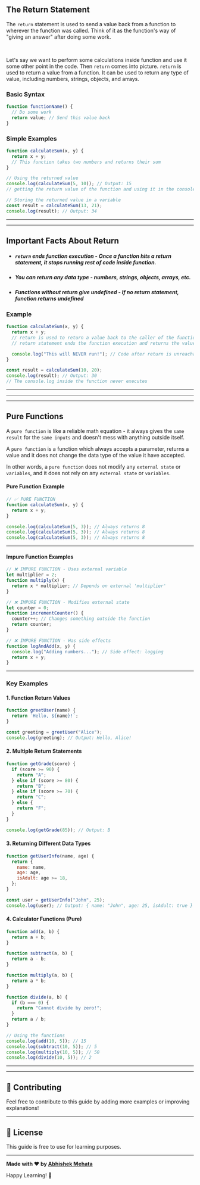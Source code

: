## The Return Statement

The `return` statement is used to send a value back from a function to wherever the function was called. Think of it as the function's way of "giving an answer" after doing some work.

</br>

Let's say we want to perform some calculations inside function and use it some other point in the code. Then `return` comes into picture.
`return` is used to return a value from a function. It can be used to return any type of value, including numbers, strings, objects, and arrays.

### Basic Syntax

```js
function functionName() {
  // Do some work
  return value; // Send this value back
}
```

### Simple Examples

```js
function calculateSum(x, y) {
  return x + y;
  // This function takes two numbers and returns their sum
}

// Using the returned value
console.log(calculateSum(5, 10)); // Output: 15
// getting the return value of the function and using it in the console.log() statement.

// Storing the returned value in a variable
const result = calculateSum(13, 21);
console.log(result); // Output: 34
```

---

---

## Important Facts About Return

- ##### `return` ends function execution - Once a function hits a return statement, it stops running rest of code inside function.
- ##### You can return any data type - numbers, strings, objects, arrays, etc.
- ##### Functions without return give undefined - If no return statement, function returns undefined

### Example

```js
function calculateSum(x, y) {
  return x + y;
  // return is used to return a value back to the caller of the function. and it's our choice to use it(via variables) or not.
  // return statement ends the function execution and returns the value to the caller.

  console.log("This will NEVER run!"); // Code after return is unreachable
}

const result = calculateSum(10, 20);
console.log(result); // Output: 30
// The console.log inside the function never executes
```

---

---

---

## Pure Functions

A `pure function` is like a reliable math equation - it always gives the `same result` for the `same inputs` and doesn't mess with anything outside itself.

A `pure function` is a function which always accepts a parameter, returns a value and it does not change the data type of the value it have accepted.

In other words, a `pure function` does not modify any `external state` or `variables`, and it does not rely on any `external state` or `variables`.

#### Pure Function Example

```js
// ✅ PURE FUNCTION
function calculateSum(x, y) {
  return x + y;
}

console.log(calculateSum(5, 3)); // Always returns 8
console.log(calculateSum(5, 3)); // Always returns 8
console.log(calculateSum(5, 3)); // Always returns 8
```

---

#### Impure Function Examples

```js
// ❌ IMPURE FUNCTION - Uses external variable
let multiplier = 2;
function multiply(x) {
  return x * multiplier; // Depends on external 'multiplier'
}

// ❌ IMPURE FUNCTION - Modifies external state
let counter = 0;
function incrementCounter() {
  counter++; // Changes something outside the function
  return counter;
}

// ❌ IMPURE FUNCTION - Has side effects
function logAndAdd(x, y) {
  console.log("Adding numbers..."); // Side effect: logging
  return x + y;
}
```

---

### Key Examples

#### 1. Function Return Values

```js
function greetUser(name) {
  return `Hello, ${name}!`;
}

const greeting = greetUser("Alice");
console.log(greeting); // Output: Hello, Alice!
```

#### 2. Multiple Return Statements

```js
function getGrade(score) {
  if (score >= 90) {
    return "A";
  } else if (score >= 80) {
    return "B";
  } else if (score >= 70) {
    return "C";
  } else {
    return "F";
  }
}

console.log(getGrade(85)); // Output: B
```

#### 3. Returning Different Data Types

```js
function getUserInfo(name, age) {
  return {
    name: name,
    age: age,
    isAdult: age >= 18,
  };
}

const user = getUserInfo("John", 25);
console.log(user); // Output: { name: "John", age: 25, isAdult: true }
```

#### 4. Calculator Functions (Pure)

```js
function add(a, b) {
  return a + b;
}

function subtract(a, b) {
  return a - b;
}

function multiply(a, b) {
  return a * b;
}

function divide(a, b) {
  if (b === 0) {
    return "Cannot divide by zero!";
  }
  return a / b;
}

// Using the functions
console.log(add(10, 5)); // 15
console.log(subtract(10, 5)); // 5
console.log(multiply(10, 5)); // 50
console.log(divide(10, 5)); // 2
```

----


---

## 🤝 Contributing

Feel free to contribute to this guide by adding more examples or improving explanations!

---

## 📄 License

This guide is free to use for learning purposes.

---

**Made with ❤️ by [Abhishek Mehata](https://github.com/Abhishek-mehata)**

Happy Learning! 🚀